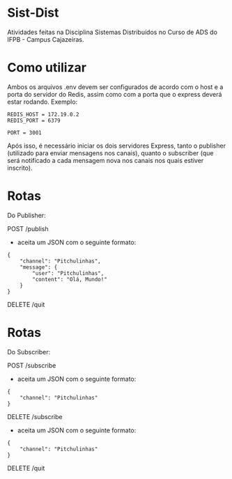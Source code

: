 # Sist-Dist
Atividades feitas na Disciplina Sistemas Distribuídos no Curso de ADS do IFPB - Campus Cajazeiras.

# Como utilizar
Ambos os arquivos .env devem ser configurados de acordo com o host e a porta do servidor do Redis, assim como com a porta que o express deverá estar rodando.
Exemplo:

```
REDIS_HOST = 172.19.0.2
REDIS_PORT = 6379

PORT = 3001
```

Após isso, é necessário iniciar os dois servidores Express, tanto o publisher (utilizado para enviar mensagens nos canais), quanto o subscriber (que será notificado a cada mensagem nova nos canais nos quais estiver inscrito).

# Rotas
Do Publisher:

POST /publish
* aceita um JSON com o seguinte formato:
```
{
	"channel": "Pitchulinhas",
	"message": {
		"user": "Pitchulinhas",
		"content": "Olá, Mundo!"
	}
}
```

DELETE /quit

# Rotas
Do Subscriber:

POST /subscribe
* aceita um JSON com o seguinte formato:
```
{
	"channel": "Pitchulinhas"
}
```

DELETE /subscribe
* aceita um JSON com o seguinte formato:
```
{
	"channel": "Pitchulinhas"
}
```


DELETE /quit
